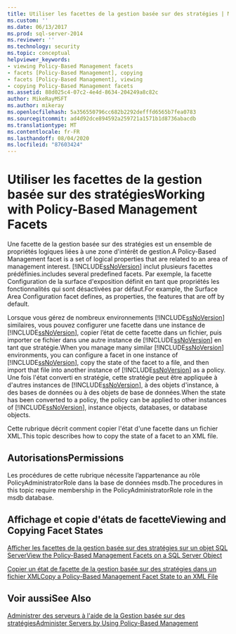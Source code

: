 ```yaml
---
title: Utiliser les facettes de la gestion basée sur des stratégies | Microsoft Docs
ms.custom: ''
ms.date: 06/13/2017
ms.prod: sql-server-2014
ms.reviewer: ''
ms.technology: security
ms.topic: conceptual
helpviewer_keywords:
- viewing Policy-Based Management facets
- facets [Policy-Based Management], copying
- facets [Policy-Based Management], viewing
- copying Policy-Based Management facets
ms.assetid: 88d025c4-07c2-4e4d-8634-204249a8c82c
author: MikeRayMSFT
ms.author: mikeray
ms.openlocfilehash: 5a356550796cc682b2292defffd6565b7fea0783
ms.sourcegitcommit: ad4d92dce894592a259721a1571b1d8736abacdb
ms.translationtype: MT
ms.contentlocale: fr-FR
ms.lasthandoff: 08/04/2020
ms.locfileid: "87603424"
---
```

# <a name="working-with-policy-based-management-facets"></a><span data-ttu-id="814bc-102">Utiliser les facettes de la gestion basée sur des stratégies</span><span class="sxs-lookup"><span data-stu-id="814bc-102">Working with Policy-Based Management Facets</span></span>
  <span data-ttu-id="814bc-103">Une facette de la gestion basée sur des stratégies est un ensemble de propriétés logiques liées à une zone d'intérêt de gestion.</span><span class="sxs-lookup"><span data-stu-id="814bc-103">A Policy-Based Management facet is a set of logical properties that are related to an area of management interest.</span></span> [!INCLUDE[ssNoVersion](../../includes/ssnoversion-md.md)] <span data-ttu-id="814bc-104">inclut plusieurs facettes prédéfinies.</span><span class="sxs-lookup"><span data-stu-id="814bc-104">includes several predefined facets.</span></span> <span data-ttu-id="814bc-105">Par exemple, la facette Configuration de la surface d'exposition définit en tant que propriétés les fonctionnalités qui sont désactivées par défaut.</span><span class="sxs-lookup"><span data-stu-id="814bc-105">For example, the Surface Area Configuration facet defines, as properties, the features that are off by default.</span></span>  
  
 <span data-ttu-id="814bc-106">Lorsque vous gérez de nombreux environnements [!INCLUDE[ssNoVersion](../../includes/ssnoversion-md.md)] similaires, vous pouvez configurer une facette dans une instance de [!INCLUDE[ssNoVersion](../../includes/ssnoversion-md.md)], copier l’état de cette facette dans un fichier, puis importer ce fichier dans une autre instance de [!INCLUDE[ssNoVersion](../../includes/ssnoversion-md.md)] en tant que stratégie.</span><span class="sxs-lookup"><span data-stu-id="814bc-106">When you manage many similar [!INCLUDE[ssNoVersion](../../includes/ssnoversion-md.md)] environments, you can configure a facet in one instance of [!INCLUDE[ssNoVersion](../../includes/ssnoversion-md.md)], copy the state of the facet to a file, and then import that file into another instance of [!INCLUDE[ssNoVersion](../../includes/ssnoversion-md.md)] as a policy.</span></span> <span data-ttu-id="814bc-107">Une fois l'état converti en stratégie, cette stratégie peut être appliquée à d'autres instances de [!INCLUDE[ssNoVersion](../../includes/ssnoversion-md.md)], à des objets d'instance, à des bases de données ou à des objets de base de données.</span><span class="sxs-lookup"><span data-stu-id="814bc-107">When the state has been converted to a policy, the policy can be applied to other instances of [!INCLUDE[ssNoVersion](../../includes/ssnoversion-md.md)], instance objects, databases, or database objects.</span></span>  
  
 <span data-ttu-id="814bc-108">Cette rubrique décrit comment copier l'état d'une facette dans un fichier XML.</span><span class="sxs-lookup"><span data-stu-id="814bc-108">This topic describes how to copy the state of a facet to an XML file.</span></span>  
  
##  <a name="permissions"></a><a name="BeforeYouBegin"></a> <span data-ttu-id="814bc-109">Autorisations</span><span class="sxs-lookup"><span data-stu-id="814bc-109">Permissions</span></span>  
 <span data-ttu-id="814bc-110">Les procédures de cette rubrique nécessite l’appartenance au rôle PolicyAdministratorRole dans la base de données msdb.</span><span class="sxs-lookup"><span data-stu-id="814bc-110">The procedures in this topic require membership in the PolicyAdministratorRole role in the msdb database.</span></span>  
  
## <a name="viewing-and-copying-facet-states"></a><span data-ttu-id="814bc-111">Affichage et copie d'états de facette</span><span class="sxs-lookup"><span data-stu-id="814bc-111">Viewing and Copying Facet States</span></span>  
 [<span data-ttu-id="814bc-112">Afficher les facettes de la gestion basée sur des stratégies sur un objet SQL Server</span><span class="sxs-lookup"><span data-stu-id="814bc-112">View the Policy-Based Management Facets on a SQL Server Object</span></span>](view-the-policy-based-management-facets-on-a-sql-server-object.md)  
  
 [<span data-ttu-id="814bc-113">Copier un état de facette de la gestion basée sur des stratégies dans un fichier XML</span><span class="sxs-lookup"><span data-stu-id="814bc-113">Copy a Policy-Based Management Facet State to an XML File</span></span>](copy-a-policy-based-management-facet-state-to-an-xml-file.md)  
  
## <a name="see-also"></a><span data-ttu-id="814bc-114">Voir aussi</span><span class="sxs-lookup"><span data-stu-id="814bc-114">See Also</span></span>  
 [<span data-ttu-id="814bc-115">Administrer des serveurs à l'aide de la Gestion basée sur des stratégies</span><span class="sxs-lookup"><span data-stu-id="814bc-115">Administer Servers by Using Policy-Based Management</span></span>](administer-servers-by-using-policy-based-management.md)  
  
  
